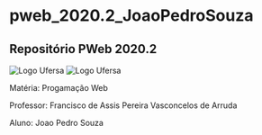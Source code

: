 # pweb_2020.2_JoaoPedroSouza
 ## Repositório PWeb 2020.2

![Logo Ufersa](C:\Users\jpso2\OneDrive\Documentos\GitHub\pweb_2020.2_JoaoPedroSouza\Imagens\Image.png "Logo")
![Logo Ufersa](Image.png "Logo")


 Matéria: Progamação Web

 Professor: Francisco de Assis Pereira Vasconcelos de Arruda

 Aluno: Joao Pedro Souza